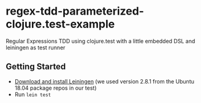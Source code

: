 # regex-tdd-parameterized-clojure.test-example
Regular Expressions TDD using clojure.test with a little embedded DSL and leiningen as test runner

## Getting Started

* [Download and install Leiningen](https://leiningen.org/#install) (we used version 2.8.1 from the Ubuntu 18.04 package repos in our test)
* Run `lein test`
